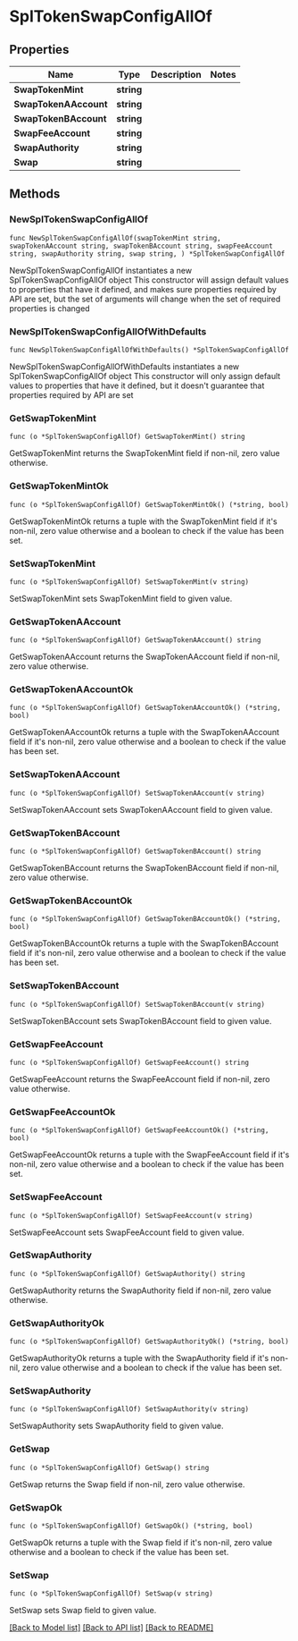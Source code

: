 # SplTokenSwapConfigAllOf

## Properties

Name | Type | Description | Notes
------------ | ------------- | ------------- | -------------
**SwapTokenMint** | **string** |  | 
**SwapTokenAAccount** | **string** |  | 
**SwapTokenBAccount** | **string** |  | 
**SwapFeeAccount** | **string** |  | 
**SwapAuthority** | **string** |  | 
**Swap** | **string** |  | 

## Methods

### NewSplTokenSwapConfigAllOf

`func NewSplTokenSwapConfigAllOf(swapTokenMint string, swapTokenAAccount string, swapTokenBAccount string, swapFeeAccount string, swapAuthority string, swap string, ) *SplTokenSwapConfigAllOf`

NewSplTokenSwapConfigAllOf instantiates a new SplTokenSwapConfigAllOf object
This constructor will assign default values to properties that have it defined,
and makes sure properties required by API are set, but the set of arguments
will change when the set of required properties is changed

### NewSplTokenSwapConfigAllOfWithDefaults

`func NewSplTokenSwapConfigAllOfWithDefaults() *SplTokenSwapConfigAllOf`

NewSplTokenSwapConfigAllOfWithDefaults instantiates a new SplTokenSwapConfigAllOf object
This constructor will only assign default values to properties that have it defined,
but it doesn't guarantee that properties required by API are set

### GetSwapTokenMint

`func (o *SplTokenSwapConfigAllOf) GetSwapTokenMint() string`

GetSwapTokenMint returns the SwapTokenMint field if non-nil, zero value otherwise.

### GetSwapTokenMintOk

`func (o *SplTokenSwapConfigAllOf) GetSwapTokenMintOk() (*string, bool)`

GetSwapTokenMintOk returns a tuple with the SwapTokenMint field if it's non-nil, zero value otherwise
and a boolean to check if the value has been set.

### SetSwapTokenMint

`func (o *SplTokenSwapConfigAllOf) SetSwapTokenMint(v string)`

SetSwapTokenMint sets SwapTokenMint field to given value.


### GetSwapTokenAAccount

`func (o *SplTokenSwapConfigAllOf) GetSwapTokenAAccount() string`

GetSwapTokenAAccount returns the SwapTokenAAccount field if non-nil, zero value otherwise.

### GetSwapTokenAAccountOk

`func (o *SplTokenSwapConfigAllOf) GetSwapTokenAAccountOk() (*string, bool)`

GetSwapTokenAAccountOk returns a tuple with the SwapTokenAAccount field if it's non-nil, zero value otherwise
and a boolean to check if the value has been set.

### SetSwapTokenAAccount

`func (o *SplTokenSwapConfigAllOf) SetSwapTokenAAccount(v string)`

SetSwapTokenAAccount sets SwapTokenAAccount field to given value.


### GetSwapTokenBAccount

`func (o *SplTokenSwapConfigAllOf) GetSwapTokenBAccount() string`

GetSwapTokenBAccount returns the SwapTokenBAccount field if non-nil, zero value otherwise.

### GetSwapTokenBAccountOk

`func (o *SplTokenSwapConfigAllOf) GetSwapTokenBAccountOk() (*string, bool)`

GetSwapTokenBAccountOk returns a tuple with the SwapTokenBAccount field if it's non-nil, zero value otherwise
and a boolean to check if the value has been set.

### SetSwapTokenBAccount

`func (o *SplTokenSwapConfigAllOf) SetSwapTokenBAccount(v string)`

SetSwapTokenBAccount sets SwapTokenBAccount field to given value.


### GetSwapFeeAccount

`func (o *SplTokenSwapConfigAllOf) GetSwapFeeAccount() string`

GetSwapFeeAccount returns the SwapFeeAccount field if non-nil, zero value otherwise.

### GetSwapFeeAccountOk

`func (o *SplTokenSwapConfigAllOf) GetSwapFeeAccountOk() (*string, bool)`

GetSwapFeeAccountOk returns a tuple with the SwapFeeAccount field if it's non-nil, zero value otherwise
and a boolean to check if the value has been set.

### SetSwapFeeAccount

`func (o *SplTokenSwapConfigAllOf) SetSwapFeeAccount(v string)`

SetSwapFeeAccount sets SwapFeeAccount field to given value.


### GetSwapAuthority

`func (o *SplTokenSwapConfigAllOf) GetSwapAuthority() string`

GetSwapAuthority returns the SwapAuthority field if non-nil, zero value otherwise.

### GetSwapAuthorityOk

`func (o *SplTokenSwapConfigAllOf) GetSwapAuthorityOk() (*string, bool)`

GetSwapAuthorityOk returns a tuple with the SwapAuthority field if it's non-nil, zero value otherwise
and a boolean to check if the value has been set.

### SetSwapAuthority

`func (o *SplTokenSwapConfigAllOf) SetSwapAuthority(v string)`

SetSwapAuthority sets SwapAuthority field to given value.


### GetSwap

`func (o *SplTokenSwapConfigAllOf) GetSwap() string`

GetSwap returns the Swap field if non-nil, zero value otherwise.

### GetSwapOk

`func (o *SplTokenSwapConfigAllOf) GetSwapOk() (*string, bool)`

GetSwapOk returns a tuple with the Swap field if it's non-nil, zero value otherwise
and a boolean to check if the value has been set.

### SetSwap

`func (o *SplTokenSwapConfigAllOf) SetSwap(v string)`

SetSwap sets Swap field to given value.



[[Back to Model list]](../README.md#documentation-for-models) [[Back to API list]](../README.md#documentation-for-api-endpoints) [[Back to README]](../README.md)


